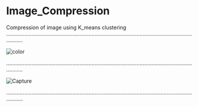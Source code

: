 # Image_Compression
Compression of image using K_means clustering
.......................................................................................................................................

![color](https://user-images.githubusercontent.com/43112861/59745045-bf756600-9228-11e9-86c4-bad9eb1e3bcb.JPG)

.......................................................................................................................................

![Capture](https://user-images.githubusercontent.com/43112861/59745356-7b369580-9229-11e9-928e-e96978fa6400.JPG)

.......................................................................................................................................
